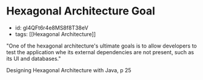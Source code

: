 # Hexagonal Architecture Goal
* id: gI4QFt6r4e8MS8f8T38eV
* tags: [[Hexagonal Architecture]]

"One of the hexagonal architecture's ultimate goals is to allow developers to test the application whe its external dependencies are not present, such as its UI and databases."

Designing Hexagonal Architecture with Java, p 25